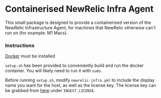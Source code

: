# Containerised NewRelic Infra Agent

This small package is designed to provide a containerised version of the NewRelic Infrastructure Agent, for machines that NewRelic otherwise can't run on (for example: M1 Macs).

### Instructions
[Docker](https://www.docker.com/products/docker-desktop/) must be installed

`setup.sh` has been provided to conveniently build and run the docker container. You will likely need to run it with `sudo`.

Before running `setup.sh`, modify `newrelic-infra.yml` to include the display name you want for the host, as well as the license key. The license key can be grabbed from [here](https://one.newrelic.com/api-keys) under `INGEST_LICENSE`.
